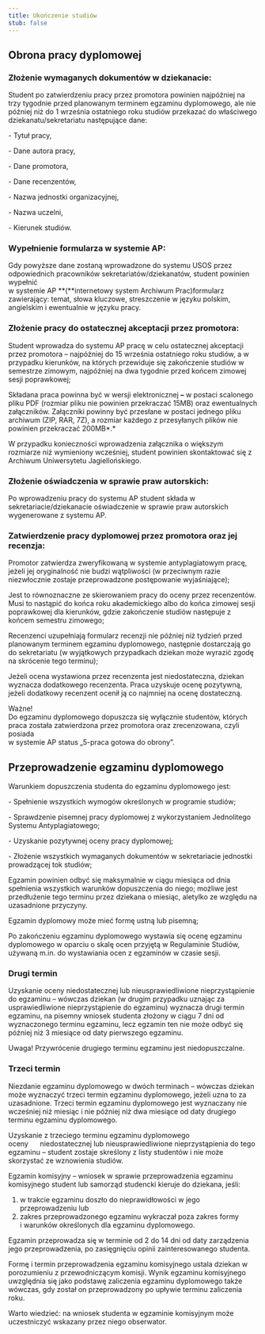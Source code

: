 ```yaml
---
title: Ukończenie studiów
stub: false
---
```

## Obrona pracy dyplomowej

### Złożenie wymaganych dokumentów w dziekanacie:

Student po zatwierdzeniu pracy przez promotora powinien najpóźniej na trzy tygodnie przed planowanym terminem egzaminu dyplomowego, ale nie później niż do 1 września ostatniego roku studiów przekazać do właściwego dziekanatu/sekretariatu następujące dane:

\- Tytuł pracy,

\- Dane autora pracy,

\- Dane promotora,

\- Dane recenzentów,

\- Nazwa jednostki organizacyjnej,

\- Nazwa uczelni,

\- Kierunek studiów.

### Wypełnienie formularza w systemie AP:

Gdy powyższe dane zostaną wprowadzone do systemu USOS przez odpowiednich pracowników sekretariatów/dziekanatów, student powinien wypełnić \
w systemie AP **(**internetowy system Archiwum Prac)formularz zawierający: temat, słowa kluczowe, streszczenie w języku polskim, angielskim i ewentualnie w języku pracy.

### Złożenie pracy do ostatecznej akceptacji przez promotora:

Student wprowadza do systemu AP pracę w celu ostatecznej akceptacji przez promotora – najpóźniej do 15 września ostatniego roku studiów, a w przypadku kierunków, na których przewiduje się zakończenie studiów w semestrze zimowym, najpóźniej na dwa tygodnie przed końcem zimowej sesji poprawkowej;

Składana praca powinna być w wersji elektronicznej **–** w postaci scalonego pliku PDF (rozmiar pliku nie powinien przekraczać 15MB) oraz ewentualnych załączników. Załączniki powinny być przesłane w postaci jednego pliku archiwum (ZIP, RAR, 7Z), a rozmiar każdego z przesyłanych plików nie powinien przekraczać 200MB*.*

W przypadku konieczności wprowadzenia załącznika o większym rozmiarze niż wymieniony wcześniej, student powinien skontaktować się z Archiwum Uniwersytetu Jagiellońskiego.

### Złożenie oświadczenia w sprawie praw autorskich:

Po wprowadzeniu pracy do systemu AP student składa w sekretariacie/dziekanacie oświadczenie w sprawie praw autorskich wygenerowane z systemu AP.

### Zatwierdzenie pracy dyplomowej przez promotora oraz jej recenzja:

Promotor zatwierdza zweryfikowaną w systemie antyplagiatowym pracę, jeżeli jej oryginalność nie budzi wątpliwości (w przeciwnym razie niezwłocznie zostaje przeprowadzone postępowanie wyjaśniające);

Jest to równoznaczne ze skierowaniem pracy do oceny przez recenzentów. Musi to nastąpić do końca roku akademickiego albo do końca zimowej sesji poprawkowej dla kierunków, gdzie zakończenie studiów następuje z końcem semestru zimowego;

Recenzenci uzupełniają formularz recenzji nie później niż tydzień przed planowanym terminem egzaminu dyplomowego, następnie dostarczają go do sekretariatu (w wyjątkowych przypadkach dziekan może wyrazić zgodę na skrócenie tego terminu);

Jeżeli ocena wystawiona przez recenzenta jest niedostateczna, dziekan wyznacza dodatkowego recenzenta. Praca uzyskuje ocenę pozytywną, jeżeli dodatkowy recenzent ocenił ją co najmniej na ocenę dostateczną.

Ważne! \
Do egzaminu dyplomowego dopuszcza się wyłącznie studentów, których praca została zatwierdzona przez promotora oraz zrecenzowana, czyli posiada \
w systemie AP status „5-praca gotowa do obrony”.

## Przeprowadzenie egzaminu dyplomowego

Warunkiem dopuszczenia studenta do egzaminu dyplomowego jest: 

\- Spełnienie wszystkich wymogów określonych w programie studiów;

\- Sprawdzenie pisemnej pracy dyplomowej z wykorzystaniem Jednolitego Systemu Antyplagiatowego;

\- Uzyskanie pozytywnej oceny pracy dyplomowej;

\- Złożenie wszystkich wymaganych dokumentów w sekretariacie jednostki prowadzącej tok studiów;

Egzamin powinien odbyć się maksymalnie w ciągu miesiąca od dnia spełnienia wszystkich warunków dopuszczenia do niego; możliwe jest przedłużenie tego terminu przez dziekana o miesiąc, aletylko ze względu na uzasadnione przyczyny.

Egzamin dyplomowy może mieć formę ustną lub pisemną;

Po zakończeniu egzaminu dyplomowego wystawia się ocenę egzaminu dyplomowego w oparciu o skalę ocen przyjętą w Regulaminie Studiów, używaną m.in. do wystawiania ocen z egzaminów w czasie sesji.

### Drugi termin

Uzyskanie oceny niedostatecznej lub nieusprawiedliwione nieprzystąpienie do egzaminu – wówczas dziekan (w drugim przypadku uznając za usprawiedliwione nieprzystąpienie do egzaminu) wyznacza drugi termin egzaminu, na pisemny wniosek studenta złożony w ciągu 7 dni od wyznaczonego terminu egzaminu, lecz egzamin ten nie może odbyć się później niż 3 miesiące od daty pierwszego egzaminu.

Uwaga! Przywrócenie drugiego terminu egzaminu jest niedopuszczalne.

### Trzeci termin

Niezdanie egzaminu dyplomowego w dwóch terminach – wówczas dziekan może wyznaczyć trzeci termin egzaminu dyplomowego, jeżeli uzna to za uzasadnione. Trzeci termin egzaminu dyplomowego jest wyznaczany nie wcześniej niż miesiąc i nie później niż dwa miesiące od daty drugiego terminu egzaminu dyplomowego.

Uzyskanie z trzeciego terminu egzaminu dyplomowego oceny      niedostatecznej lub nieusprawiedliwione nieprzystąpienia do tego egzaminu – student zostaje skreślony z listy studentów i nie może skorzystać ze wznowienia studiów.

Egzamin komisyjny – wniosek w sprawie przeprowadzenia egzaminu komisyjnego student lub samorząd studencki kieruje do dziekana, jeśli:

1. w trakcie egzaminu doszło do nieprawidłowości w jego przeprowadzeniu lub
2. zakres przeprowadzonego egzaminu wykraczał poza zakres formy \
   i warunków określonych dla egzaminu dyplomowego.

Egzamin przeprowadza się w terminie od 2 do 14 dni od daty zarządzenia jego przeprowadzenia, po zasięgnięciu opinii zainteresowanego studenta.

Formę i termin przeprowadzenia egzaminu komisyjnego ustala dziekan w porozumieniu z przewodniczącym komisji. Wynik egzaminu komisyjnego uwzględnia się jako podstawę zaliczenia egzaminu dyplomowego także wówczas, gdy został on przeprowadzony po upływie terminu zaliczenia roku.

Warto wiedzieć: na wniosek studenta w egzaminie komisyjnym może uczestniczyć wskazany przez niego obserwator.